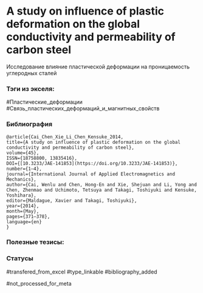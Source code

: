 # A study on influence of plastic deformation on the global conductivity and permeability of carbon steel
 
 Исследование влияние пластической деформации на проницаемость углеродных сталей

### Тэги из экселя:
#Пластические_деформации
#Связь_пластических_деформаций_и_магнитных_свойств 

### Библиография
```
@article{Cai_Chen_Xie_Li_Chen_Kensuke_2014,
title={A study on influence of plastic deformation on the global conductivity and permeability of carbon steel},
volume={45},
ISSN={18758800, 13835416},
DOI={[10.3233/JAE-141853](https://doi.org/10.3233/JAE-141853)},
number={1–4},
journal={International Journal of Applied Electromagnetics and Mechanics},
author={Cai, Wenlu and Chen, Hong-En and Xie, Shejuan and Li, Yong and Chen, Zhenmao and Uchimoto, Tetsuya and Takagi, Toshiyuki and Kensuke, Yoshihara},
editor={Maldague, Xavier and Takagi, Toshiyuki},
year={2014},
month={May},
pages={371–378},
language={en}
}
```

### Полезные тезисы:

### Статусы
#transfered_from_excel 
#type_linkable 
#bibliography_added

#not_processed_for_meta
